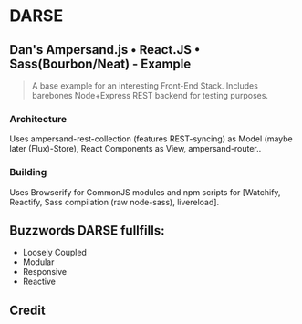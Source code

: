 # DARSE
## Dan's Ampersand.js • React.JS • Sass(Bourbon/Neat) - Example

> A base example for an interesting Front-End Stack. 
> Includes barebones Node+Express REST backend for testing purposes.

### Architecture
Uses ampersand-rest-collection (features REST-syncing) as Model (maybe later (Flux)-Store), React Components as View, ampersand-router..

### Building
Uses Browserify for CommonJS modules and npm scripts for [Watchify, Reactify, Sass compilation (raw node-sass), livereload].

## Buzzwords DARSE fullfills:
* Loosely Coupled
* Modular
* Responsive
* Reactive

## Credit


